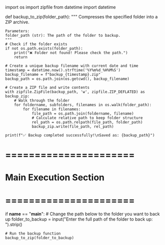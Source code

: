 import os
import zipfile
from datetime import datetime

def backup_to_zip(folder_path):
    """
    Compresses the specified folder into a ZIP archive.
    
    Parameters:
    folder_path (str): The path of the folder to backup.
    """
    # Check if the folder exists
    if not os.path.exists(folder_path):
        print("❌ Folder not found! Please check the path.")
        return

    # Create a unique backup filename with current date and time
    timestamp = datetime.now().strftime('%Y%m%d_%H%M%S')
    backup_filename = f"backup_{timestamp}.zip"
    backup_path = os.path.join(os.getcwd(), backup_filename)

    # Create a ZIP file and write contents
    with zipfile.ZipFile(backup_path, 'w', zipfile.ZIP_DEFLATED) as backup_zip:
        # Walk through the folder
        for foldername, subfolders, filenames in os.walk(folder_path):
            for filename in filenames:
                file_path = os.path.join(foldername, filename)
                # Calculate relative path to keep folder structure
                rel_path = os.path.relpath(file_path, folder_path)
                backup_zip.write(file_path, rel_path)

    print(f"✅ Backup completed successfully!\nSaved as: {backup_path}")

# ======================
# Main Execution Section
# ======================
if __name__ == "__main__":
    # Change the path below to the folder you want to back up
    folder_to_backup = input("Enter the full path of the folder to back up: ").strip()

    # Run the backup function
    backup_to_zip(folder_to_backup)
